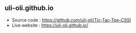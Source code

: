 ## uli-oli.github.io
* Source code : https://github.com/uli-oli/Tic-Tac-Toe-CSSI
* Live website : https://uli-oli.github.io/
